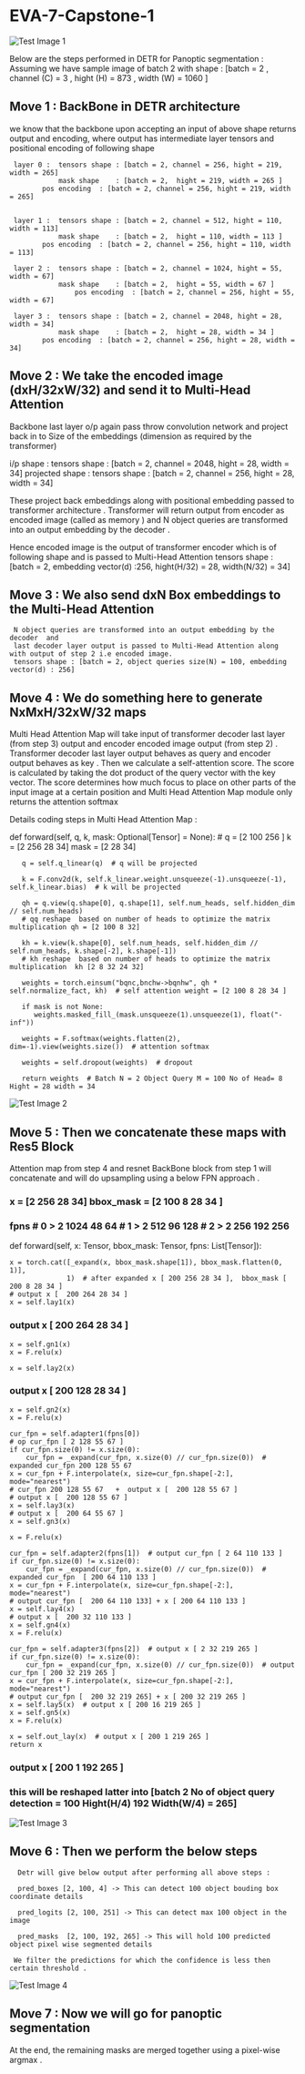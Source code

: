 # EVA-7-Capstone-1
![Test Image 1](https://user-images.githubusercontent.com/70502759/158041859-474702f1-b5e0-4498-abe7-34685cdd8183.png)

Below are the steps performed in DETR for Panoptic segmentation :
Assuming we have sample image of batch 2 with shape : [batch = 2 , channel (C) = 3 , hight (H) = 873 , width (W) = 1060 ]

## Move 1 : BackBone in DETR architecture

  we know that the backbone upon accepting an input of above shape  returns output and encoding, 
  where output has intermediate layer  tensors  and positional encoding of following shape 

     layer 0 :  tensors shape : [batch = 2, channel = 256, hight = 219, width = 265] 
                mask shape    : [batch = 2,  hight = 219, width = 265 ]
	        pos encoding  : [batch = 2, channel = 256, hight = 219, width = 265] 
	   

     layer 1 :  tensors shape : [batch = 2, channel = 512, hight = 110, width = 113] 
                mask shape    : [batch = 2,  hight = 110, width = 113 ]
	        pos encoding  : [batch = 2, channel = 256, hight = 110, width = 113] 
	   
     layer 2 :  tensors shape : [batch = 2, channel = 1024, hight = 55, width = 67] 
                mask shape    : [batch = 2,  hight = 55, width = 67 ]
                    pos encoding  : [batch = 2, channel = 256, hight = 55, width = 67] 

     layer 3 :  tensors shape : [batch = 2, channel = 2048, hight = 28, width = 34] 
                mask shape    : [batch = 2,  hight = 28, width = 34 ]
	        pos encoding  : [batch = 2, channel = 256, hight = 28, width = 34] 


## Move 2 : We take the encoded image (dxH/32xW/32) and send it to Multi-Head Attention

  Backbone last layer o/p again pass throw convolution network and 
  project back in to  Size of the embeddings (dimension as required by the transformer)

  i/p  shape      : tensors shape : [batch = 2, channel = 2048, hight = 28, width = 34] 
  projected shape : tensors shape : [batch = 2, channel = 256, hight = 28, width = 34] 
  
  These project back embeddings along with positional embedding passed to transformer architecture .
  Transformer will return output from encoder as encoded image (called as memory ) 
  and N object queries are transformed into an output embedding by the decoder . 
  
  Hence encoded image is the output of transformer encoder which is of following shape and   is passed to Multi-Head Attention 
  tensors shape : [batch = 2, embedding  vector(d) :256, hight(H/32) = 28, width(N/32) = 34]



## Move 3 : We also send dxN Box embeddings to the Multi-Head Attention

     N object queries are transformed into an output embedding by the decoder  and 
     last decoder layer output is passed to Multi-Head Attention along with output of step 2 i.e encoded image.
     tensors shape : [batch = 2, object queries size(N) = 100, embedding  vector(d) : 256]

## Move 4 : We do something here to generate NxMxH/32xW/32 maps

Multi Head Attention Map will take input of transformer decoder last layer (from step 3) output and 
encoder encoded image output (from step 2) .
Transformer decoder last layer output behaves as query and encoder output behaves as key . 
Then we calculate a self-attention score. The score is calculated by taking the dot 
product of the query vector with the key vector. 
The score determines how much focus to place on other parts of the input image at a certain position 
and Multi Head Attention Map module only returns the attention softmax

  Details coding steps in Multi Head Attention Map : 
  
  
 def forward(self, q, k, mask: Optional[Tensor] = None):  # q = [2 100 256 ] k = [2 256 28 34]  mask = [2 28 34]
 
       q = self.q_linear(q)  # q will be projected
   
       k = F.conv2d(k, self.k_linear.weight.unsqueeze(-1).unsqueeze(-1), self.k_linear.bias)  # k will be projected
    
       qh = q.view(q.shape[0], q.shape[1], self.num_heads, self.hidden_dim // self.num_heads)	   
       # qq reshape  based on number of heads to optimize the matrix multiplication qh = [2 100 8 32]
  
       kh = k.view(k.shape[0], self.num_heads, self.hidden_dim // self.num_heads, k.shape[-2], k.shape[-1])
       # kh reshape  based on number of heads to optimize the matrix multiplication  kh [2 8 32 24 32]

       weights = torch.einsum("bqnc,bnchw->bqnhw", qh * self.normalize_fact, kh)  # self attention weight = [2 100 8 28 34 ]

       if mask is not None:
          weights.masked_fill_(mask.unsqueeze(1).unsqueeze(1), float("-inf"))

       weights = F.softmax(weights.flatten(2), dim=-1).view(weights.size())  # attention softmax 

       weights = self.dropout(weights)  # dropout

       return weights  # Batch N = 2 Object Query M = 100 No of Head= 8 Hight = 28 width = 34
       
 ![Test Image 2](https://user-images.githubusercontent.com/70502759/158050222-87865ae1-a803-4364-9115-c25a4753deba.PNG)


## Move 5 : Then we concatenate these maps with Res5 Block

Attention map from step 4 and resnet BackBone block from step 1 
will concatenate and will do upsampling  using a below FPN approach . 
 
### x = [2 256 28 34] bbox_mask = [2 100 8 28 34 ]
### fpns # 0 > 2 1024 48 64 # 1 > 2 512 96 128 # 2 > 2 256 192 256
def forward(self, x: Tensor, bbox_mask: Tensor, fpns: List[Tensor]):

    x = torch.cat([_expand(x, bbox_mask.shape[1]), bbox_mask.flatten(0, 1)],
                  1)  # after expanded x [ 200 256 28 34 ],  bbox_mask [ 200 8 28 34 ]
    # output x [  200 264 28 34 ]
    x = self.lay1(x)
### output x [  200 264 28 34 ]
    x = self.gn1(x)
    x = F.relu(x)

    x = self.lay2(x)
### output x [  200 128 28 34 ]

    x = self.gn2(x)
    x = F.relu(x)

    cur_fpn = self.adapter1(fpns[0])
    # op cur_fpn [ 2 128 55 67 ]
    if cur_fpn.size(0) != x.size(0):
        cur_fpn = _expand(cur_fpn, x.size(0) // cur_fpn.size(0))  # expanded cur_fpn 200 128 55 67
    x = cur_fpn + F.interpolate(x, size=cur_fpn.shape[-2:], mode="nearest")
    # cur_fpn 200 128 55 67   +  output x [  200 128 55 67 ]
    # output x [  200 128 55 67 ]
    x = self.lay3(x)
    # output x [  200 64 55 67 ]
    x = self.gn3(x)

    x = F.relu(x)

    cur_fpn = self.adapter2(fpns[1])  # output cur_fpn [ 2 64 110 133 ]
    if cur_fpn.size(0) != x.size(0):
        cur_fpn = _expand(cur_fpn, x.size(0) // cur_fpn.size(0))  # expanded cur_fpn  [ 200 64 110 133 ]
    x = cur_fpn + F.interpolate(x, size=cur_fpn.shape[-2:], mode="nearest")
    # output cur_fpn [  200 64 110 133] + x [ 200 64 110 133 ]
    x = self.lay4(x)
    # output x [  200 32 110 133 ]
    x = self.gn4(x)
    x = F.relu(x)

    cur_fpn = self.adapter3(fpns[2])  # output x [ 2 32 219 265 ]
    if cur_fpn.size(0) != x.size(0):
        cur_fpn = _expand(cur_fpn, x.size(0) // cur_fpn.size(0))  # output cur_fpn [ 200 32 219 265 ]
    x = cur_fpn + F.interpolate(x, size=cur_fpn.shape[-2:], mode="nearest")
    # output cur_fpn [  200 32 219 265] + x [ 200 32 219 265 ]
    x = self.lay5(x)  # output x [ 200 16 219 265 ]
    x = self.gn5(x)
    x = F.relu(x)

    x = self.out_lay(x)  # output x [ 200 1 219 265 ]
    return x  
### output x [ 200 1 192 265 ]  
### this will be reshaped latter into [batch 2 No of object query detection = 100 Hight(H/4) 192 Width(W/4) = 265]

![Test Image 3](https://user-images.githubusercontent.com/70502759/158050613-14e2af1e-822f-45e5-a1ce-38e4b8210b2c.PNG)

## Move 6 : Then we perform the below steps

      Detr will give below output after performing all above steps : 
  
      pred_boxes [2, 100, 4] -> This can detect 100 object bouding box coordinate details 
  
      pred_logits [2, 100, 251] -> This can detect max 100 object in the image
  
      pred_masks  [2, 100, 192, 265] -> This will hold 100 predicted object pixel wise segmented details 
  
     We filter the predictions for which the confidence is less then certain threshold .
     
 ![Test Image 4](https://user-images.githubusercontent.com/70502759/158048064-107b938c-a5bd-46c9-b326-dcedcb0e3e86.PNG)    

## Move 7 : Now we will go for panoptic segmentation

At the end, the remaining masks are merged together using a pixel-wise argmax . 
